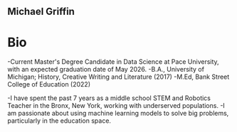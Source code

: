 ## Michael Griffin

# Bio
-Current Master's Degree Candidate in Data Science at Pace University, with an expected graduation date of May 2026. 
-B.A., University of Michigan; History, Creative Writing and Literature (2017)
-M.Ed, Bank Street College of Education (2022)

-I have spent the past 7 years as a middle school STEM and Robotics Teacher in the Bronx, New York, working with underserved populations. 
-I am passionate about using machine learning models to solve big problems, particularly in the education space.


<!---
maddog19527/maddog19527 is a ✨ special ✨ repository because its `README.md` (this file) appears on your GitHub profile.
You can click the Preview link to take a look at your changes.
--->
